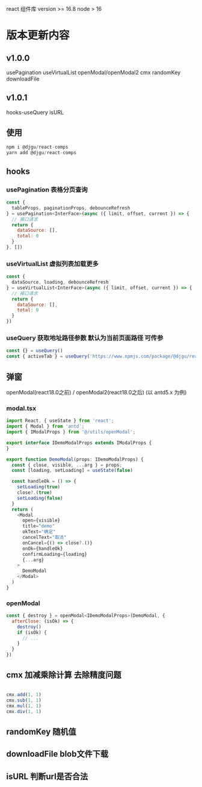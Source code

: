 react 组件库 version >= 16.8 node > 16

# 版本更新内容

## v1.0.0
  usePagination
  useVirtualList
  openModal/openModal2
  cmx
  randomKey
  downloadFile

## v1.0.1
  hooks-useQuery
  isURL

## 使用

```js
npm i @djgu/react-comps
yarn add @djgu/react-comps
```

## hooks

### usePagination 表格分页查询

```js
const {
  tableProps, paginationProps, debounceRefresh
} = usePagination<InterFace>(async ({ limit, offset, current }) => {
  // 接口请求
  return {
    dataSource: [],
    total: 0
  }
}, [])
```

### useVirtualList 虚拟列表加载更多

```js
const {
  dataSource, loading, debounceRefresh
} = useVirtualList<InterFace>(async ({ limit, offset, current }) => {
  // 接口请求
  return {
    dataSource: [],
    total: 0
  }
})
```

### useQuery 获取地址路径参数 默认为当前页面路径 可传参

```js
const {} = useQuery()
const { activeTab } = useQuery('https://www.npmjs.com/package/@djgu/react-comps?activeTab=readme')
```

## 弹窗 

openModal(react18.0之前) / openModal2(react18.0之后) (以 antd5.x 为例)

### modal.tsx

```js
import React, { useState } from 'react';
import { Modal } from 'antd';
import { IModalProps } from '@/utils/openModal';

export interface IDemoModalProps extends IModalProps {
}

export function DemoModal(props: IDemoModalProps) {
  const { close, visible, ...arg } = props;
  const [loading, setLoading] = useState(false)

  const handleOk = () => {
    setLoading(true)
    close?.(true)
    setLoading(false)
  }
  return (
    <Modal
      open={visible}
      title="demo"
      okText="确定"
      cancelText="取消"
      onCancel={() => close?.()}
      onOk={handleOk}
      confirmLoading={loading}
      {...arg}
    >
      DemoModal
    </Modal>
  )
}
```

### openModal

```js
const { destroy } = openModal<IDemoModalProps>(DemoModal, {
  afterClose: (isOk) => {
    destroy()
    if (isOk) {
      // ...
    }
  }
})
```

## cmx 加减乘除计算 去除精度问题


```js

cmx.add(1, 1)
cmx.sub(1, 1)
cmx.mul(1, 1)
cmx.div(1, 1)

```

## randomKey 随机值

## downloadFile blob文件下载

## isURL 判断url是否合法
